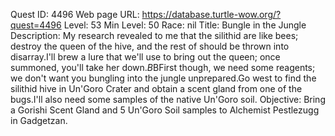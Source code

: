 Quest ID: 4496
Web page URL: https://database.turtle-wow.org/?quest=4496
Level: 53
Min Level: 50
Race: nil
Title: Bungle in the Jungle
Description: My research revealed to me that the silithid are like bees; destroy the queen of the hive, and the rest of should be thrown into disarray.I'll brew a lure that we'll use to bring out the queen; once summoned, you'll take her down.$B$BFirst though, we need some reagents; we don't want you bungling into the jungle unprepared.Go west to find the silithid hive in Un'Goro Crater and obtain a scent gland from one of the bugs.I'll also need some samples of the native Un'Goro soil.
Objective: Bring a Gorishi Scent Gland and 5 Un'Goro Soil samples to Alchemist Pestlezugg in Gadgetzan.
